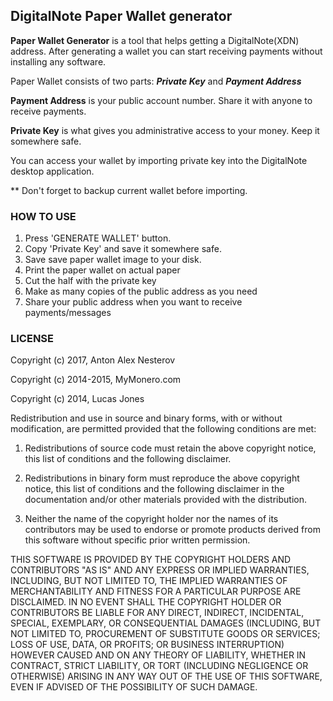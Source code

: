 ## DigitalNote Paper Wallet generator

**Paper Wallet Generator** is a tool that helps getting a DigitalNote(XDN) address. After generating a wallet you can start receiving payments without installing any software. 



Paper Wallet consists of two parts: ***Private Key*** and ***Payment Address***



**Payment Address** is your public account number. Share it with anyone to receive payments.


**Private Key** is what gives you administrative access to your money. Keep it somewhere safe.


You can access your wallet by importing private key into the DigitalNote desktop application. 


** Don't forget to backup current wallet before importing.  

### HOW TO USE
1. Press 'GENERATE WALLET' button.
2. Copy 'Private Key' and save it somewhere safe.
3. Save save paper wallet image to your disk.
4. Print the paper wallet on actual paper
5. Cut the half with the private key
6. Make as many copies of the public address as you need
7. Share your public address when you want to receive payments/messages



### LICENSE

Copyright (c) 2017, Anton Alex Nesterov


Copyright (c) 2014-2015, MyMonero.com


Copyright (c) 2014, Lucas Jones



Redistribution and use in source and binary forms, with or without modification, are
permitted provided that the following conditions are met:

1. Redistributions of source code must retain the above copyright notice, this list of
   conditions and the following disclaimer.

2. Redistributions in binary form must reproduce the above copyright notice, this list
   of conditions and the following disclaimer in the documentation and/or other
   materials provided with the distribution.

3. Neither the name of the copyright holder nor the names of its contributors may be
   used to endorse or promote products derived from this software without specific
   prior written permission.

THIS SOFTWARE IS PROVIDED BY THE COPYRIGHT HOLDERS AND CONTRIBUTORS "AS IS" AND ANY
EXPRESS OR IMPLIED WARRANTIES, INCLUDING, BUT NOT LIMITED TO, THE IMPLIED WARRANTIES OF
MERCHANTABILITY AND FITNESS FOR A PARTICULAR PURPOSE ARE DISCLAIMED. IN NO EVENT SHALL
THE COPYRIGHT HOLDER OR CONTRIBUTORS BE LIABLE FOR ANY DIRECT, INDIRECT, INCIDENTAL,
SPECIAL, EXEMPLARY, OR CONSEQUENTIAL DAMAGES (INCLUDING, BUT NOT LIMITED TO,
PROCUREMENT OF SUBSTITUTE GOODS OR SERVICES; LOSS OF USE, DATA, OR PROFITS; OR BUSINESS
INTERRUPTION) HOWEVER CAUSED AND ON ANY THEORY OF LIABILITY, WHETHER IN CONTRACT,
STRICT LIABILITY, OR TORT (INCLUDING NEGLIGENCE OR OTHERWISE) ARISING IN ANY WAY OUT OF
THE USE OF THIS SOFTWARE, EVEN IF ADVISED OF THE POSSIBILITY OF SUCH DAMAGE.
